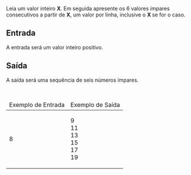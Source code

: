 <div><div>
<div>
<p>Leia um valor inteiro <strong>X</strong>. Em seguida apresente os 6 valores ímpares consecutivos a partir de <strong>X</strong>, um valor por linha, inclusive o <strong>X </strong>se&nbsp;for o caso.</p>
</div>

<h2>Entrada</h2>

<div>
<p>A entrada será um valor inteiro positivo.</p>
</div>

<h2>Saída</h2>

<div>
<p>A saída será uma sequência de seis números ímpares.</p>
</div>

<div>&nbsp;</div>

<table>
	<thead>
		<tr>
			<td>Exemplo de Entrada</td>
			<td>Exemplo de Saída</td>
		</tr>
	</thead>
	<tbody>
		<tr>
			<td>
			<p>8</p>
			</td>
			<td>
			<p>9<br>
			11<br>
			13<br>
			15<br>
			17<br>
			19</p>
			</td>
		</tr>
	</tbody>
</table>
</div> <br><br></div>